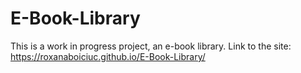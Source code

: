 # E-Book-Library

This is a work in progress project, an e-book library. 
Link to the site: https://roxanaboiciuc.github.io/E-Book-Library/
